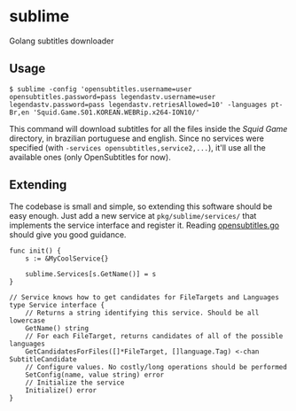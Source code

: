 # sublime
Golang subtitles downloader

## Usage
`$ sublime -config 'opensubtitles.username=user opensubtitles.password=pass legendastv.username=user legendastv.password=pass legendastv.retriesAllowed=10' -languages pt-Br,en 'Squid.Game.S01.KOREAN.WEBRip.x264-ION10/'`

This command will download subtitles for all the files inside the *Squid Game* directory, in brazilian portuguese and english.
Since no services were specified (with `-services opensubtitles,service2,...`), it'll use all the available ones (only OpenSubtitles for now).

## Extending

The codebase is small and simple, so extending this software should be easy enough. Just add a new service at `pkg/sublime/services/` that implements the
service interface and register it. Reading [opensubtitles.go](pkg/sublime/services/opensubtitles/opensubtitles.go) should give you good guidance.

```golang
func init() {
    s := &MyCoolService{}

    sublime.Services[s.GetName()] = s
}

// Service knows how to get candidates for FileTargets and Languages
type Service interface {
    // Returns a string identifying this service. Should be all lowercase
    GetName() string
    // For each FileTarget, returns candidates of all of the possible languages
    GetCandidatesForFiles([]*FileTarget, []language.Tag) <-chan SubtitleCandidate
    // Configure values. No costly/long operations should be performed
    SetConfig(name, value string) error
    // Initialize the service
    Initialize() error
}
```
